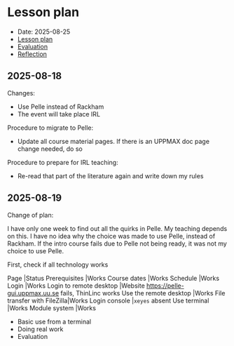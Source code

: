 # Lesson plan

- Date: 2025-08-25
- [Lesson plan](../../lesson_plans/20250825/README.md)
- [Evaluation](../../evaluations/20250825/README.md)
- [Reflection](../../reflections/20250825/README.md)

## 2025-08-18

Changes:

- Use Pelle instead of Rackham
- The event will take place IRL

Procedure to migrate to Pelle:

- Update all course material pages.
  If there is an UPPMAX doc page change needed, do so

Procedure to prepare for IRL teaching:

- Re-read that part of the literature again
  and write down my rules

## 2025-08-19

Change of plan:

I have only one week to find out all the quirks in Pelle.
My teaching depends on this.
I have no idea why the choice was made to use Pelle, instead
of Rackham.
If the intro course fails due to Pelle not being ready,
it was not my choice to use Pelle.

First, check if all technology works

Page                        |Status
Prerequisites               |Works
Course dates                |Works
Schedule                    |Works
Login                       |Works
Login to remote desktop     |Website https://pelle-gui.uppmax.uu.se fails, ThinLinc works
Use the remote desktop      |Works
File transfer with FileZilla|Works
Login console               |`xeyes` absent
Use terminal                |Works
Module system               |Works




- Basic use from a terminal
- Doing real work
- Evaluation

